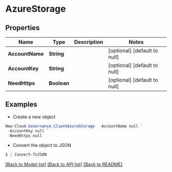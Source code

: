 # AzureStorage
## Properties

Name | Type | Description | Notes
------------ | ------------- | ------------- | -------------
**AccountName** | **String** |  | [optional] [default to null]
**AccountKey** | **String** |  | [optional] [default to null]
**NeedHttps** | **Boolean** |  | [optional] [default to null]

## Examples

- Create a new object
```powershell
New-Cloud.Governance.ClientAzureStorage  -AccountName null `
 -AccountKey null `
 -NeedHttps null
```

- Convert the object to JSON
```powershell
$ | Convert-ToJSON
```


[[Back to Model list]](../README.md#documentation-for-models) [[Back to API list]](../README.md#documentation-for-api-endpoints) [[Back to README]](../README.md)

